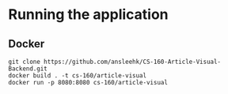 # Running the application

## Docker
```
git clone https://github.com/ansleehk/CS-160-Article-Visual-Backend.git
docker build . -t cs-160/article-visual
docker run -p 8080:8080 cs-160/article-visual
```
